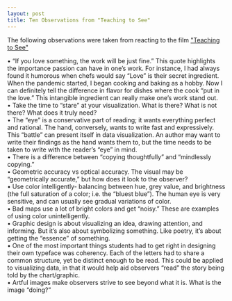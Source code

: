 ```yaml
---
layout: post
title: Ten Observations from "Teaching to See"
---
```


The following observations were taken from reacting to the film ["Teaching to See"](http://teachingtosee.org/film/TeachingToSee.html?gclid=EAIaIQobChMI38GMg8eH2QIVFLbACh0vIwqcEAAYASAAEgKzp_D_BwE)

•	“If you love something, the work will be just fine.” This quote highlights the importance passion can have in one’s work. For instance, I had always found it humorous when chefs would say “Love” is their secret ingredient. When the pandemic started, I began cooking and baking as a hobby. Now I can definitely tell the difference in flavor for dishes where the cook “put in the love.” This intangible ingredient can really make one’s work stand out.   
•	Take the time to “stare” at your visualization. What is there? What is not there? What does it truly need?  
•	The “eye” is a conservative part of reading; it wants everything perfect and rational. The hand, conversely, wants to write fast and expressively. This “battle” can present itself in data visualization. An author may want to write their findings as the hand wants them to, but the time needs to be taken to write with the reader’s “eye” in mind.   
•	There is a difference between “copying thoughtfully” and “mindlessly copying.”    
•	Geometric accuracy vs optical accuracy. The visual may be “geometrically accurate,” but how does it look to the observer?   
•	Use color intelligently- balancing between hue, grey value, and brightness (the full saturation of a color; i.e. the “bluest blue”). The human eye is very sensitive, and can usually see gradual variations of color.   
•	Bad maps use a lot of bright colors and get “noisy.” These are examples of using color unintelligently.   
•	Graphic design is about visualizing an idea, drawing attention, and informing. But it’s also about symbolizing something. Like poetry, it’s about getting the “essence” of something.   
•	One of the most important things students had to get right in designing their own typeface was coherency. Each of the letters had to share a common structure, yet be distinct enough to be read. This could be applied to visualizing data, in that it would help aid observers “read” the story being told by the chart/graphic.   
•	Artful images make observers strive to see beyond what it is. What is the image “doing?”   
